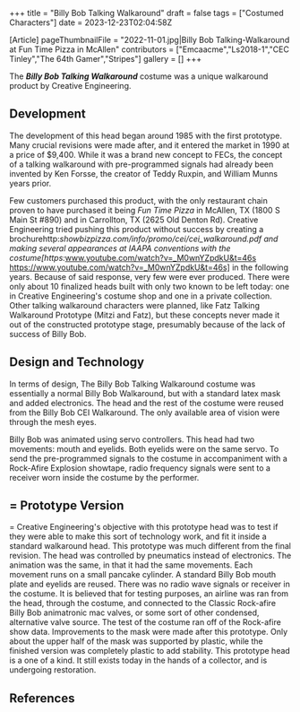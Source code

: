 +++
title = "Billy Bob Talking Walkaround"
draft = false
tags = ["Costumed Characters"]
date = 2023-12-23T02:04:58Z

[Article]
pageThumbnailFile = "2022-11-01.jpg|Billy Bob Talking-Walkaround at Fun Time Pizza in McAllen"
contributors = ["Emcaacme","Ls2018-1","CEC Tinley","The 64th Gamer","Stripes"]
gallery = []
+++


The <b><i>Billy Bob Talking Walkaround</b></i> costume was a unique walkaround product by Creative Engineering.  

<h2> Development </h2>
The development of this head began around 1985 with the first prototype. Many crucial revisions were made after, and it entered the market in 1990 at a price of $9,400. While it was a brand new concept to FECs, the concept of a talking walkaround with pre-programmed signals had already been invented by Ken Forsse, the creator of Teddy Ruxpin, and William Munns years prior. 

Few customers purchased this product, with the only restaurant chain proven to have purchased it being <i>Fun Time Pizza</i> in McAllen, TX (1800 S Main St #890) and in Carrollton, TX (2625 Old Denton Rd). Creative Engineering tried pushing this product without success by creating a brochure<ref name=':0'>http:<i>showbizpizza.com/info/promo/cei/cei_walkaround.pdf</ref> and making several appearances at IAAPA conventions with the costume<ref>[https:</i>www.youtube.com/watch?v=_M0wnYZpdkU&t=46s https://www.youtube.com/watch?v=_M0wnYZpdkU&t=46s]</ref> in the following years. Because of said response, very few were ever produced. There were only about 10 finalized heads built with only two known to be left today: one in Creative Engineering's costume shop and one in a private collection. 
Other talking walkaround characters were planned, like Fatz Talking Walkaround Prototype (Mitzi and Fatz), but these concepts never made it out of the constructed prototype stage, presumably because of the lack of success of Billy Bob.
<h2> Design and Technology </h2>
In terms of design, The Billy Bob Talking Walkaround costume was essentially a normal Billy Bob Walkaround, but with a standard latex mask and added electronics. The head and the rest of the costume were reused from the Billy Bob CEI Walkaround. The only available area of vision were through the mesh eyes. 

Billy Bob was animated using servo controllers. This head had two movements: mouth and eyelids. Both eyelids were on the same servo. To send the pre-programmed signals to the costume in accompaniment with a Rock-Afire Explosion showtape, radio frequency signals were sent to a receiver worn inside the costume by the performer.  

<h2>= Prototype Version </h2>=
Creative Engineering's objective with this prototype head was to test if they were able to make this sort of technology work, and fit it inside a standard walkaround head. This prototype was much different from the final revision. The head was controlled by pneumatics instead of electronics. The animation was the same, in that it had the same movements. Each movement runs on a small pancake cylinder. A standard Billy Bob mouth plate and eyelids are reused. There was no radio wave signals or receiver in the costume. It is believed that for testing purposes, an airline was ran from the head, through the costume, and connected to the Classic Rock-afire Billy Bob animatronic mac valves, or some sort of other condensed, alternative valve source. The test of the costume ran off of the Rock-afire show data. Improvements to the mask were made after this prototype. Only about the upper half of the mask was supported by plastic, while the finished version was completely plastic to add stability. This prototype head is a one of a kind. It still exists today in the hands of a collector, and is undergoing restoration.

<h2> References </h2>